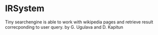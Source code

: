 # IRSystem
Tiny searchengine is able to work with wikipedia pages and retrieve result correcponding to user query.
by G. Ugulava and D. Kapitun 
